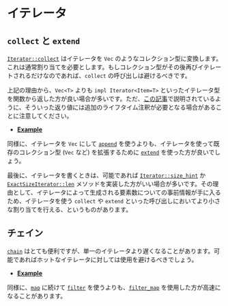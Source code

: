 <!-- commit: https://github.com/nnethercote/perf-book/commit/b6d4c85f8fa59def307b835da94f058b1c1fd7c6 -->

# イテレータ

## `collect` と `extend`

[`Iterator::collect`] はイテレータを `Vec` のようなコレクション型に変換します。これは通常割り当てを必要とします。もしコレクション型がその後再びイテレートされるだけなのであれば、`collect` の呼び出しは避けるべきです。

[`Iterator::collect`]: https://doc.rust-lang.org/std/iter/trait.Iterator.html#method.collect

上記の理由から、`Vec<T>` よりも `impl Iterator<Item=T>` といったイテレータ型を関数から返した方が良い場合が多いです。ただ、[この記事]で説明されているように、そういった返り値には追加のライフタイム注釈が必要となる場合があることに注意してください。

- [**Example**](https://github.com/rust-lang/rust/pull/77990/commits/660d8a6550a126797aa66a417137e39a5639451b)

[この記事]: https://blog.katona.me/2019/12/29/Rust-Lifetimes-and-Iterators/

同様に、イテレータを `Vec` にして [`append`] を使うよりも、イテレータを使って既存のコレクション型 (`Vec` など) を拡張するために [`extend`] を使った方が良いでしょう。

[`extend`]: https://doc.rust-lang.org/std/iter/trait.Extend.html#tymethod.extend
[`append`]: https://doc.rust-lang.org/std/vec/struct.Vec.html#method.append

最後に、イテレータを書くときは、可能であれば [`Iterator::size_hint`] か [`ExactSizeIterator::len`] メソッドを実装した方がいい場合が多いです。その理由として、イテレータによって生成される要素数についての事前情報が手に入るため、イテレータを使う `collect` や `extend` といった呼び出しにおいてより小さな割り当てを行える、というものがあります。

[`Iterator::size_hint`]: https://doc.rust-lang.org/std/iter/trait.Iterator.html#method.size_hint
[`ExactSizeIterator::len`]: https://doc.rust-lang.org/std/iter/trait.ExactSizeIterator.html#method.len

## チェイン

[`chain`] はとても便利ですが、単一のイテレータより遅くなることがあります。可能であればホットなイテレータに対しては使用を避けるべきでしょう。

- [**Example**](https://github.com/rust-lang/rust/pull/64801/commits/5ca99b750e455e9b5e13e83d0d7886486231e48a)

同様に、[`map`] に続けて [`filter`] を使うよりも、[`filter_map`] を使用した方が高速になることがあります。

[`chain`]: https://doc.rust-lang.org/std/iter/trait.Iterator.html#method.chain
[`filter_map`]: https://doc.rust-lang.org/std/iter/trait.Iterator.html#method.filter_map
[`filter`]: https://doc.rust-lang.org/std/iter/trait.Iterator.html#method.filter
[`map`]: https://doc.rust-lang.org/std/iter/trait.Iterator.html#method.map
